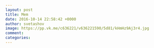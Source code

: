 ```yaml
--- 
layout: post 
title: Mem 
date: 2016-10-14 22:58:42 +0000 
author: svetashov 
image: https://pp.vk.me/c636221/v636221590/5d81/kHmHz9Aj3r4.jpg
comment: 
categories: 
---
```

